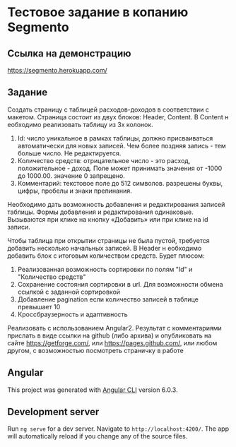 # Тестовое задание в копанию Segmento

## Ссылка на демонстрацию
https://segmento.herokuapp.com/

## Задание

Создать страницу с таблицей расходов-доходов в соответствии с макетом.
Страница состоит из двух блоков:
Header, Content.
В Content н еобходимо реализовать таблицу из 3х колонок.
1. Id: число уникальное в рамках таблицы, должно присваиваться автоматически для
новых записей. Чем более поздняя запись - тем больше число. Не редактируется.
2. Количество средств: отрицательное число - это расход, положительное - доход.
Поле может принимать значения от -1000 до 1000.00. значение 0 запрещено.
3. Комментарий: текстовое поле до 512 символов. разрешены буквы, цифры,
пробелы и знаки препинания.

Необходимо дать возможность добавления и редактирования записей таблицы.
Формы добавления и редактирования одинаковые. Вызываются при клике на кнопку
«Добавить» или при клике на id записи.

Чтобы таблица при открытии страницы не была пустой, требуется добавить несколько
начальных записей.
В Header н еобходимо добавить блок с итоговым количеством средств.
Будет плюсом:
1. Реализованная возможность сортировки по полям "Id" и "Количество средств"
2. Сохранение состояния сортировки в url. Для возможности обмена ссылкой с
заданной сортировкой
3. Добавление pagination если количество записей в таблице превышает 10
4. Кроссбраузерность и адаптивность

Реализовать с использованием Angular2. Результат с комментариями прислать в виде
ссылки на github (либо архива) и опубликовать на сайте https://getforge.com/, или
https://pages.github.com/, или любом другом, с возможностью посмотреть страничку в
работе

## Angular

This project was generated with [Angular CLI](https://github.com/angular/angular-cli) version 6.0.3.

## Development server

Run `ng serve` for a dev server. Navigate to `http://localhost:4200/`. The app will automatically reload if you change any of the source files.
